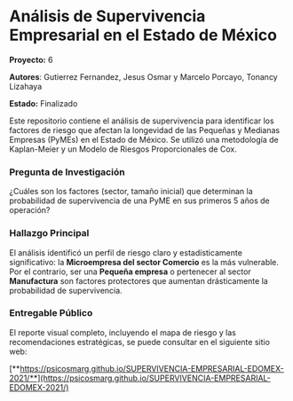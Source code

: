 # Análisis de Supervivencia Empresarial en el Estado de México

**Proyecto:** 6

**Autores**: Gutierrez Fernandez, Jesus Osmar y Marcelo Porcayo, Tonancy Lizahaya

**Estado:** Finalizado

Este repositorio contiene el análisis de supervivencia para identificar los factores de riesgo que afectan la longevidad de las Pequeñas y Medianas Empresas (PyMEs) en el Estado de México. Se utilizó una metodología de Kaplan-Meier y un Modelo de Riesgos Proporcionales de Cox.

### Pregunta de Investigación

¿Cuáles son los factores (sector, tamaño inicial) que determinan la probabilidad de supervivencia de una PyME en sus primeros 5 años de operación?

### Hallazgo Principal

El análisis identificó un perfil de riesgo claro y estadísticamente significativo: la **Microempresa del sector Comercio** es la más vulnerable. Por el contrario, ser una **Pequeña empresa** o pertenecer al sector **Manufactura** son factores protectores que aumentan drásticamente la probabilidad de supervivencia.

### Entregable Público

El reporte visual completo, incluyendo el mapa de riesgo y las recomendaciones estratégicas, se puede consultar en el siguiente sitio web:

[**https://psicosmarg.github.io/SUPERVIVENCIA-EMPRESARIAL-EDOMEX-2021/**](https://psicosmarg.github.io/SUPERVIVENCIA-EMPRESARIAL-EDOMEX-2021/)

